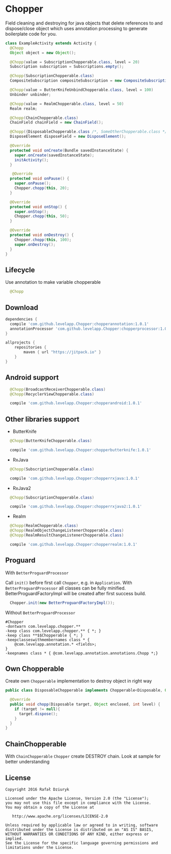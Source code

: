 Chopper
============

Field cleaning and destroying for java objects that delete references to and dispose/close object which uses annotation processing to generate boilerplate
code for you.

```java
class ExampleActivity extends Activity {
  @Chopp
  Object object = new Object();

  @Chopp(value = SubscriptionChopperable.class, level = 20)
  Subscription subscription = Subscriptions.empty();

  @Chopp(SubscriptionChopperable.class)
  CompositeSubscription compositeSubscription = new CompositeSubscription();

  @Chopp(value = ButterKnifeUnbindChopperable.class, level = 100)
  Unbinder unbinder;

  @Chopp(value = RealmChopperable.class, level = 50)
  Realm realm;

  @Chopp(ChainChopperable.class)
  ChainField chainField = new ChainField();

  @Chopp({DisposableChopperable.class /*, SomeOtherChopperable.class */})
  DisposeElement disposeField = new DisposeElement();

  @Override
  protected void onCreate(Bundle savedInstanceState) {
    super.onCreate(savedInstanceState);
    initActivity();
  }

   @Override
  protected void onPause() {
    super.onPause();
    Chopper.chopp(this, 20);
  }

  @Override
  protected void onStop() {
    super.onStop();
    Chopper.chopp(this, 50);
  }

  @Override
  protected void onDestroy() {
    Chopper.chopp(this, 100);
    super.onDestroy();
  }
}
```

Lifecycle
--------

Use annotation to make variable chopperable

```java
  @Chopp
```

Download
--------

```groovy
dependencies {
  compile 'com.github.levelapp.Chopper:chopperannotation:1.0.1'
  annotationProcessor 'com.github.levelapp.Chopper:chopperprocessor:1.0.1'
}

allprojects {
    repositories {
        maven { url "https://jitpack.io" }
    }
}
```

Android support
--------
```java
  @Chopp(BroadcastReceiverChopperable.class)
  @Chopp(RecyclerViewChopperable.class)
```
```groovy
  compile 'com.github.levelapp.Chopper:chopperandroid:1.0.1'
```

Other libraries support
--------

* ButterKnife
```java
  @Chopp(ButterKnifeChopperable.class)
```
```groovy
  compile 'com.github.levelapp.Chopper:chopperbutterknife:1.0.1'
```

* RxJava
```java
  @Chopp(SubscriptionChopperable.class)
```
```groovy
  compile 'com.github.levelapp.Chopper:chopperrxjava:1.0.1'
```

* RxJava2
```java
  @Chopp(SubscriptionChopperable.class)
```
```groovy
  compile 'com.github.levelapp.Chopper:chopperrxjava2:1.0.1'
```

* Realm
```java
  @Chopp(RealmChopperable.class)
  @Chopp(RealmObjectChangeListenerChopperable.class)
  @Chopp(RealmResultChangeListenerChopperable.class)
```
```groovy
  compile 'com.github.levelapp.Chopper:chopperrealm:1.0.1'
```

Proguard
--------


With `BetterProguardProcessor`

Call `init()` before first call `Chopper`, e.g. in `Application`.
With `BetterProguardProcessor` all classes can be fully minified.
BetterProguardFactoryImpl will be created after first success build.


```java
  Chopper.init(new BetterProguardFactoryImpl());
```


Without `BetterProguardProcessor`


```
#Chopper
-dontwarn com.levelapp.chopper.**
-keep class com.levelapp.chopper.** { *; }
-keep class **$$Chopperable { *; }
-keepclasseswithmembernames class * {
    @com.levelapp.annotation.* <fields>;
}
-keepnames class * { @com.levelapp.annotation.annotations.Chopp *;}
```


Own Chopperable
--------

Create own `Chopperable` implementation to destroy object in right way


```java
public class DisposableChopperable implements Chopperable<Disposable, Object> {

  @Override
  public void chopp(Disposable target, Object enclosed, int level) {
    if (target != null){
      target.dispose();
    }
  }
}
```

ChainChopperable
--------

With `ChainChopperable` `Chopper` create DESTROY chain.
Look at sample for better understanding

License
-------

    Copyright 2016 Rafał Dziuryk

    Licensed under the Apache License, Version 2.0 (the "License");
    you may not use this file except in compliance with the License.
    You may obtain a copy of the License at

       http://www.apache.org/licenses/LICENSE-2.0

    Unless required by applicable law or agreed to in writing, software
    distributed under the License is distributed on an "AS IS" BASIS,
    WITHOUT WARRANTIES OR CONDITIONS OF ANY KIND, either express or implied.
    See the License for the specific language governing permissions and
    limitations under the License.